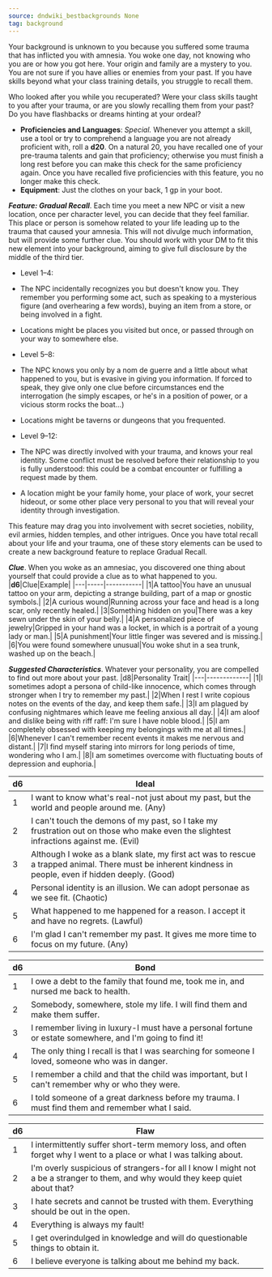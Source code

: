 ```yaml
---
source: dndwiki_bestbackgrounds None
tag: background
---
```


Your background is unknown to you because you suffered some trauma that has inflicted you with amnesia. You woke one day, not knowing who you are or how you got here. Your origin and family are a mystery to you. You are not sure if you have allies or enemies from your past. If you have skills beyond what your class training details, you struggle to recall them.

Who looked after you while you recuperated? Were your class skills taught to you after your trauma, or are you slowly recalling them from your past? Do you have flashbacks or dreams hinting at your ordeal?


- **Proficiencies and Languages**: _Special._ Whenever you attempt a skill, use a tool or try to comprehend a language you are not already proficient with, roll a **d20**. On a natural 20, you have recalled one of your pre-trauma talents and gain that proficiency; otherwise you must finish a long rest before you can make this check for the same proficiency again. Once you have recalled five proficiencies with this feature, you no longer make this check.
- **Equipment**: Just the clothes on your back, 1 gp in your boot.


**_Feature: Gradual Recall_**. Each time you meet a new NPC or visit a new location, once per character level, you can decide that they feel familiar. This place or person is somehow related to your life leading up to the trauma that caused your amnesia. This will not divulge much information, but will provide some further clue. You should work with your DM to fit this new element into your background, aiming to give full disclosure by the middle of the third tier.

- Level 1–4:

- The NPC incidentally recognizes you but doesn't know you. They remember you performing some act, such as speaking to a mysterious figure (and overhearing a few words), buying an item from a store, or being involved in a fight.
- Locations might be places you visited but once, or passed through on your way to somewhere else.





- Level 5–8:

- The NPC knows you only by a nom de guerre and a little about what happened to you, but is evasive in giving you information. If forced to speak, they give only one clue before circumstances end the interrogation (he simply escapes, or he's in a position of power, or a vicious storm rocks the boat...)
- Locations might be taverns or dungeons that you frequented.





- Level 9–12:

- The NPC was directly involved with your trauma, and knows your real identity. Some conflict must be resolved before their relationship to you is fully understood: this could be a combat encounter or fulfilling a request made by them.
- A location might be your family home, your place of work, your secret hideout, or some other place very personal to you that will reveal your identity through investigation.




This feature may drag you into involvement with secret societies, nobility, evil armies, hidden temples, and other intrigues. Once you have total recall about your life and your trauma, one of these story elements can be used to create a new background feature to replace Gradual Recall.

**_Clue_**. When you woke as an amnesiac, you discovered one thing about yourself that could provide a clue as to what happened to you.
|**d6**|Clue|Example|
|---|-----|-----------|
|1|A tattoo|You have an unusual tattoo on your arm, depicting a strange building, part of a map or gnostic symbols.|
|2|A curious wound|Running across your face and head is a long scar, only recently healed.|
|3|Something hidden on you|There was a key sewn under the skin of your belly.|
|4|A personalized piece of jewelry|Gripped in your hand was a locket, in which is a portrait of a young lady or man.|
|5|A punishment|Your little finger was severed and is missing.|
|6|You were found somewhere unusual|You woke shut in a sea trunk, washed up on the beach.|


**_Suggested Characteristics_**. Whatever your personality, you are compelled to find out more about your past.
|d8|Personality Trait|
|---|-------------|
|1|I sometimes adopt a persona of child-like innocence, which comes through stronger when I try to remember my past.|
|2|When I rest I write copious notes on the events of the day, and keep them safe.|
|3|I am plagued by confusing nightmares which leave me feeling anxious all day.|
|4|I am aloof and dislike being with riff raff: I'm sure I have noble blood.|
|5|I am completely obsessed with keeping my belongings with me at all times.|
|6|Whenever I can't remember recent events it makes me nervous and distant.|
|7|I find myself staring into mirrors for long periods of time, wondering who I am.|
|8|I am sometimes overcome with fluctuating bouts of depression and euphoria.|

|d6|Ideal|
|---|-------------|
|1| I want to know what's real-not just about my past, but the world and people around me. (Any)|
|2| I can't touch the demons of my past, so I take my frustration out on those who make even the slightest infractions against me. (Evil)|
|3| Although I woke as a blank slate, my first act was to rescue a trapped animal. There must be inherent kindness in people, even if hidden deeply. (Good)|
|4| Personal identity is an illusion. We can adopt personae as we see fit. (Chaotic)|
|5| What happened to me happened for a reason. I accept it and have no regrets. (Lawful)|
|6| I'm glad I can't remember my past. It gives me more time to focus on my future. (Any)|

|d6|Bond|
|---|-------------|
|1|I owe a debt to the family that found me, took me in, and nursed me back to health.|
|2|Somebody, somewhere, stole my life. I will find them and make them suffer.|
|3|I remember living in luxury-I must have a personal fortune or estate somewhere, and I'm going to find it!|
|4|The only thing I recall is that I was searching for someone I loved, someone who was in danger.|
|5|I remember a child and that the child was important, but I can't remember why or who they were.|
|6|I told someone of a great darkness before my trauma. I must find them and remember what I said.|

|d6|Flaw|
|---|-------------|
|1|I intermittently suffer short-term memory loss, and often forget why I went to a place or what I was talking about.|
|2|I'm overly suspicious of strangers-for all I know I might not a be a stranger to them, and why would they keep quiet about that?|
|3|I hate secrets and cannot be trusted with them. Everything should be out in the open.|
|4|Everything is always my fault!|
|5|I get overindulged in knowledge and will do questionable things to obtain it.|
|6|I believe everyone is talking about me behind my back.|

